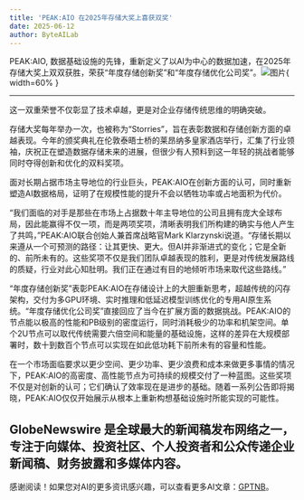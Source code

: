 ```yaml
---
title: 'PEAK:AIO 在2025年存储大奖上喜获双奖'
date: 2025-06-12
author: ByteAILab
---
```


PEAK:AIO, 数据基础设施的先锋，重新定义了以AI为中心的数据加速，在2025年存储大奖上双双获胜，荣获“年度存储创新奖”和“年度存储优化公司奖”。![图片](https://ai-techpark.com/wp-content/uploads/PEAK.jpg){ width=60% }

---
这一双重荣誉不仅彰显了技术卓越，更是对企业存储传统思维的明确突破。

存储大奖每年举办一次，也被称为“Storries”，旨在表彰数据和存储创新方面的卓越表现。今年的颁奖典礼在伦敦泰晤士桥的莱昂纳多皇家酒店举行，汇集了行业领袖，庆祝正在塑造数据存储未来的进展，但很少有人预料到这一年轻的挑战者能够同时夺得创新和优化的双料奖项。

面对长期占据市场主导地位的行业巨头，PEAK:AIO在创新方面的认可，同时重新塑造AI数据格局，证明了在规模性能的提升不会以牺牲功率或占地面积为代价。

“我们面临的对手是那些在市场上占据数十年主导地位的公司且拥有庞大全球布局，因此能赢得不仅一项，而是两项奖项，清晰表明我们所构建的确实与他人产生了共鸣，”PEAK:AIO联合创始人兼首席战略官Mark Klarzynski说道。“存储长期以来遵从一个可预测的路径：让其更快、更大。但AI并非渐进式的变化；它是全新的、前所未有的。这些奖项不仅是我们团队卓越表现的胜利，更是对传统发展路线的质疑，行业对此心知肚明。我们正在通过有目的地倾听市场来取代这些路线。”

“年度存储创新奖”表彰PEAK:AIO在存储设计上的大胆重新思考，超越传统的闪存架构，交付为多GPU环境、实时推理和低延迟模型训练优化的专用AI原生系统。“年度存储优化公司奖”直接回应了当今在扩展方面的数据挑战。PEAK:AIO的节点能以极高的性能和PB级别的密度运行，同时消耗极少的功率和机架空间。单个2U节点可以取代传统需要六倍空间和能量的基础设施，这样的差异在大规模部署时，数十到数百个节点可以实现在如此低功耗下前所未有的容量和性能。

在一个市场面临要求以更少空间、更少功率、更少浪费和成本来做更多事情的情况下，PEAK:AIO的高密度、高性能节点为可持续的规模交付了一种蓝图。这些奖项不仅是对创新的认可；它们确认了效率现在是进步的基础。随着一系列公告即将揭晓，PEAK:AIO仅仅开始展示从根本上重新构想基础设施时所能实现的可能性。

GlobeNewswire 是全球最大的新闻稿发布网络之一，专注于向媒体、投资社区、个人投资者和公众传递企业新闻稿、财务披露和多媒体内容。
---
感谢阅读！如果您对AI的更多资讯感兴趣，可以查看更多AI文章：[GPTNB](https://gptnb.com)。
